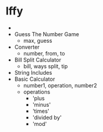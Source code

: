 # Iffy

* 
* Guess The Number Game
  * max, guess
* Converter
  * number, from, to
* Bill Split Calculator
  * bill, ways split, tip
* String Includes
* Basic Calculator
  * number1, operation, number2
  * operations
    * 'plus
    * 'minus'
    * 'times'
    * 'divided by'
    * 'mod'